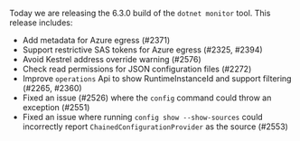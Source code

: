 Today we are releasing the 6.3.0 build of the `dotnet monitor` tool. This release includes:

- Add metadata for Azure egress (#2371)
- Support restrictive SAS tokens for Azure egress (#2325, #2394)
- Avoid Kestrel address override warning (#2576)
- Check read permissions for JSON configuration files (#2272)
- Improve `operations` Api to show RuntimeInstanceId and support filtering (#2265, #2360)
- Fixed an issue (#2526) where the `config` command could throw an exception (#2551)
- Fixed an issue where running `config show --show-sources` could incorrectly report `ChainedConfigurationProvider` as the source (#2553)
